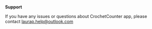 **Support**

If you have any issues or questions about CrochetCounter app, please contact laurap.help@outlook.com